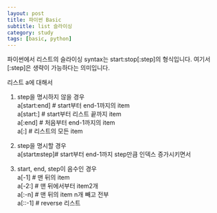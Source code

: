 ```yaml
---
layout: post
title: 파이썬 Basic
subtitle: list 슬라이싱
category: study
tags: [basic, python]
---
```


파이썬에서 리스트의 슬라이싱 syntax는 start:stop[:step]의 형식입니다.
여기서 [:step]은 생략이 가능하다는 의미입니다.

리스트 a에 대해서

1. step을 명시하지 않을 경우<br/>
a[start:end] # start부터 end-1까지의 item<br/>
a[start:] # start부터 리스트 끝까지 item<br/>
a[:end] # 처음부터 end-1까지의 item<br/>
a[:] # 리스트의 모든 item<br/>

2. step을 명시할 경우<br/>
a[start:end:step]# start부터 end-1까지 step만큼 인덱스 증가시키면서<br/>

3. start, end, step이 음수인 경우<br/>
a[-1] # 맨 뒤의 item<br/>
a[-2:] # 맨 뒤에서부터 item2개<br/>
a[:-n] # 맨 뒤의 item n개 빼고 전부<br/>
a[::-1] # reverse 리스트<br/>
